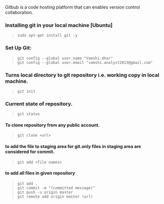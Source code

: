 Gitbub is a code hosting platform that can enables version control collaboration.
### Installing git in your local machine [Ubuntu]
> `sudo apt-get install git -y`

### Set Up Git:
> `git config --global user.name "Vamshi-dhar"`                                                    
> `git config --global user.email "vamshi.analyst2013@gmail.com"`

### Turns local directory to git repository i.e. working copy in local machine.
> `git init` 
### Current state of repository.
> `git status` 
#### To clone repository from any public account.
> `git clone <url>`
  
#### to add the file to staging area for git.only files in staging area are considered for commit.
> `git add <file names>`
  
#### to add all files in given repository
> `git add .`    
> `git commit -m "(committed message)"`   
> `git push -u origin master`  
> `git remote add origin master (url)`  
